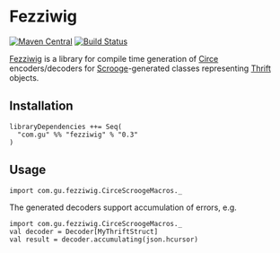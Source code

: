 Fezziwig
========


[![Maven Central](https://maven-badges.herokuapp.com/maven-central/com.gu/fezziwig_2.11/badge.svg)](https://maven-badges.herokuapp.com/maven-central/com.gu/fezziwig_2.11) [![Build Status](https://travis-ci.org/guardian/fezziwig.svg?branch=master)](https://travis-ci.org/guardian/fezziwig)

[Fezziwig](https://en.wikipedia.org/wiki/Mr._Fezziwig) is a library for compile time generation of [Circe](https://github.com/circe/circe) encoders/decoders for [Scrooge](https://twitter.github.io/scrooge/)-generated classes representing [Thrift](http://thrift.apache.org/) objects.

Installation
------------
```
libraryDependencies ++= Seq(
  "com.gu" %% "fezziwig" % "0.3"
)
```

Usage
-----
```
import com.gu.fezziwig.CirceScroogeMacros._
``` 

The generated decoders support accumulation of errors, e.g.
```
import com.gu.fezziwig.CirceScroogeMacros._
val decoder = Decoder[MyThriftStruct]
val result = decoder.accumulating(json.hcursor)
```
